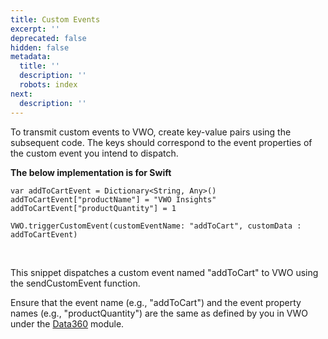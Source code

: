 ```yaml
---
title: Custom Events
excerpt: ''
deprecated: false
hidden: false
metadata:
  title: ''
  description: ''
  robots: index
next:
  description: ''
---
```

To transmit custom events to VWO, create key-value pairs using the subsequent code. The keys should correspond to the event properties of the custom event you intend to dispatch.

**The below implementation is for Swift**

```
var addToCartEvent = Dictionary<String, Any>()
addToCartEvent["productName"] = "VWO Insights"
addToCartEvent["productQuantity"] = 1
     
VWO.triggerCustomEvent(customEventName: "addToCart", customData : addToCartEvent)

```

<br />

This snippet dispatches a custom event named "addToCart" to VWO using the sendCustomEvent function. 

Ensure that the event name (e.g., "addToCart") and the event property names (e.g., "productQuantity") are the same as defined by you in VWO under the [Data360](https://app.vwo.com/#/data360/events) module.
